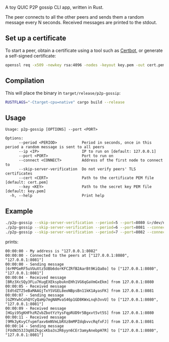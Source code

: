 A toy QUIC P2P gossip CLI app, written in Rust.

The peer connects to all the other peers and sends them a random message
every N seconds. Received messages are printed to the stdout.

## Set up a certificate

To start a peer, obtain a certificate using a tool such as
[Certbot](https://certbot.eff.org/), or generate a self-signed certificate:

```sh
openssl req -x509 -newkey rsa:4096 -nodes -keyout key.pem -out cert.pem -days 365 -subj '/CN=localhost'
```

## Compilation

This will place the binary in `target/release/p2p-gossip`:

```sh
RUSTFLAGS="-Ctarget-cpu=native" cargo build --release
```

## Usage

```
Usage: p2p-gossip [OPTIONS] --port <PORT>

Options:
      --period <PERIOD>           Period in seconds, once in this period a random message is sent to all peers
      --ip <IP>                   IP to run on [default: 127.0.0.1]
      --port <PORT>               Port to run on
      --connect <CONNECT>         Address of the first node to connect to
      --skip-server-verification  Do not verify peers' TLS certificates
      --cert <CERT>               Path to the certificate PEM file [default: cert.pem]
      --key <KEY>                 Path to the secret key PEM file [default: key.pem]
  -h, --help                      Print help
```

## Example

```sh
./p2p-gossip --skip-server-verification --period=5 --port=8080 &>/dev/null & sleep 0.1
./p2p-gossip --skip-server-verification --period=6 --port=8081 --connect="127.0.0.1:8080" &>/dev/null & sleep 0.1
./p2p-gossip --skip-server-verification --period=7 --port=8082 --connect="127.0.0.1:8080"
```

prints:

```
00:00:00 - My address is "127.0.0.1:8082"
00:00:00 - Connected to the peers at ["127.0.0.1:8080", "127.0.0.1:8081"]
00:00:00 - Sending message [6rMPGeRF5uVUuXtz5UBb6dorKFCZRfB2AarBt9KiQa8o] to ["127.0.0.1:8080", "127.0.0.1:8081"]
00:00:04 - Received message [BRz3XcSQy3FLu7KugEXEkspbuknEHh1VG6qGaVmGxEkm] from 127.0.0.1:8080
00:00:05 - Received message [EdtdZTZ5eBaMAAGjTxYSVGEL8eoNBpsBn11kK1AyasFK] from 127.0.0.1:8081
00:00:07 - Sending message [GZMYwhCohQYCyQaHp7mgNAMvaS46p1GD8KWxLnqh3vvU] to ["127.0.0.1:8080", "127.0.0.1:8081"]
00:00:09 - Received message [HGyi95gKHFhzRZvbZbotYzYysFqpRUD9r5Bgxvt5vt5S] from 127.0.0.1:8080
00:00:11 - Received message [9Mk3yKvyCfvpmfaxv6mNVmLbRXz8mMPZdqbvvcRqfxFJ] from 127.0.0.1:8081
00:00:14 - Sending message [FUdN353J3q8EZkgcxKba3s2R6yyn6CEr3amyAnebpH7R] to ["127.0.0.1:8080", "127.0.0.1:8081"]
```
